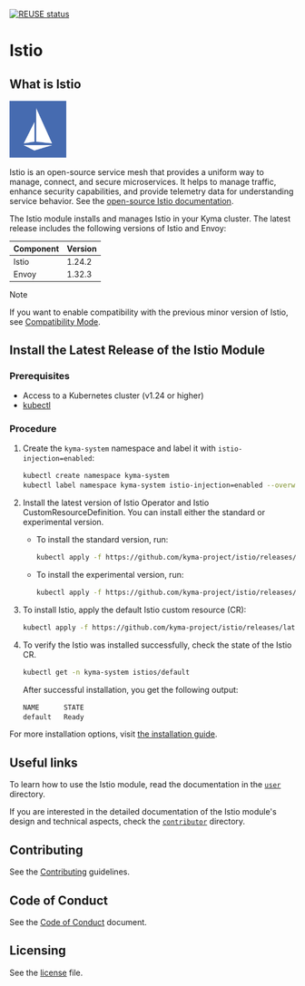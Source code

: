 [![REUSE status](https://api.reuse.software/badge/github.com/kyma-project/istio)](https://api.reuse.software/info/github.com/kyma-project/istio)
# Istio

## What is Istio

<img src="/docs/assets/istio-whitelogo-bluebackground-framed.svg" alt="Istio logo" style="height: 100px; width:100px;"/>

Istio is an open-source service mesh that provides a uniform way to manage, connect, and secure microservices. It helps to manage traffic, enhance security capabilities, and provide telemetry data for understanding service behavior. See the [open-source Istio documentation](https://istio.io/latest/docs/).

The Istio module installs and manages Istio in your Kyma cluster. The latest release includes the following versions of Istio and Envoy:

| **Component** | **Version** |
|---------------|-------------|
| Istio         | 1.24.2      |
| Envoy         | 1.32.3      |

> [!NOTE]
> If you want to enable compatibility with the previous minor version of Istio, see [Compatibility Mode](./docs/user/00-10-istio-version.md#compatibility-mode).

## Install the Latest Release of the Istio Module

### Prerequisites

- Access to a Kubernetes cluster (v1.24 or higher)
- [kubectl](https://kubernetes.io/docs/tasks/tools/)

### Procedure

1. Create the `kyma-system` namespace and label it with `istio-injection=enabled`:

   ```bash
   kubectl create namespace kyma-system
   kubectl label namespace kyma-system istio-injection=enabled --overwrite
   ```

2. Install the latest version of Istio Operator and Istio CustomResourceDefinition. You can install either the standard or experimental version.
   
   - To install the standard version, run:
      ```bash
      kubectl apply -f https://github.com/kyma-project/istio/releases/latest/download/istio-manager.yaml
      ```

   - To install the experimental version, run:
      ```bash
      kubectl apply -f https://github.com/kyma-project/istio/releases/latest/download/istio-manager-experimental.yaml
      ```

3. To install Istio, apply the default Istio custom resource (CR):

   ```bash
   kubectl apply -f https://github.com/kyma-project/istio/releases/latest/download/istio-default-cr.yaml
   ```

4. To verify the Istio was installed successfully, check the state of the Istio CR.

   ```bash
   kubectl get -n kyma-system istios/default
   ```

   After successful installation, you get the following output:

   ```bash
   NAME      STATE
   default   Ready
   ```

For more installation options, visit [the installation guide](/docs/contributor/01-00-installation.md).

## Useful links

To learn how to use the Istio module, read the documentation in the [`user`](/docs/user) directory.

If you are interested in the detailed documentation of the Istio module's design and technical aspects, check the [`contributor`](/docs/contributor) directory.

## Contributing
<!--- mandatory section - do not change this! --->

See the [Contributing](CONTRIBUTING.md) guidelines.

## Code of Conduct
<!--- mandatory section - do not change this! --->

See the [Code of Conduct](CODE_OF_CONDUCT.md) document.

## Licensing
<!--- mandatory section - do not change this! --->

See the [license](./LICENSE) file.
